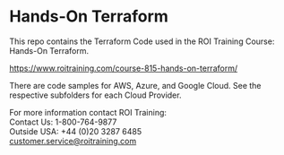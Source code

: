 # Hands-On Terraform

This repo contains the Terraform Code used in the ROI Training Course: Hands-On Terraform. 

https://www.roitraining.com/course-815-hands-on-terraform/ 

There are code samples for AWS, Azure, and Google Cloud. See the respective subfolders for each Cloud Provider.

For more information contact ROI Training:  
Contact Us: 1-800-764-9877  
Outside USA: +44 (0)20 3287 6485   
customer.service@roitraining.com  
